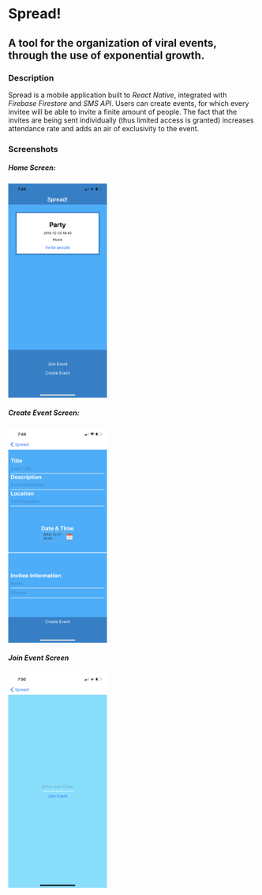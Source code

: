 # Spread!
## A tool for the organization of viral events, through the use of exponential growth.

### Description

Spread is a mobile application built to _React Native_, integrated with _Firebase Firestore_ and _SMS API_. Users can create events, for which every invitee will be able to invite a finite amount of people. The fact that the invites are being sent individually (thus limited access is granted) increases attendance rate and adds an air of exclusivity to the event.

### Screenshots

<dl>
  <h5>Home Screen:</h5>
  <img src="https://github.com/konoikon/Spread/blob/master/assets/IMG_0396.PNG" width="200" height="433"/><br/>
  <h5>Create Event Screen:</h5>
  <img src="https://github.com/konoikon/Spread/blob/master/assets/IMG_0397.PNG" width="200" height="433"/><br/>
  <h5>Join Event Screen</h5>
  <img src="https://github.com/konoikon/Spread/blob/master/assets/IMG_965675D40D30-1.jpeg" width="200" height="433"/><br/>
</dl>
